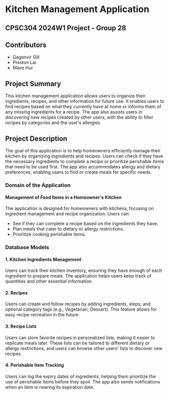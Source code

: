 # Kitchen Management Application

## CPSC304 2024W1 Project - Group 28

## Contributors
- Gagenvir Gill
- Preston Lai
- Mave Hur

## Project Summary
This kitchen management application allows users to organize their ingredients, recipes, and other information for future use. It enables users to find recipes based on what they currently have at home or informs them of any missing ingredients for a recipe. The app also assists users in discovering new recipes created by other users, with the ability to filter recipes by categories and the user's allergies.

## Project Description
The goal of this application is to help homeowners efficiently manage their kitchen by organizing ingredients and recipes. Users can check if they have the necessary ingredients to complete a recipe or prioritize perishable items that need to be used first. The app also accommodates allergy and dietary preferences, enabling users to find or create meals for specific needs.

### Domain of the Application

#### Management of Food Items in a Homeowner's Kitchen
The application is designed for homeowners with kitchens, focusing on ingredient management and recipe organization. Users can:

- See if they can complete a recipe based on the ingredients they have.
- Plan meals that cater to dietary or allergy restrictions.
- Prioritize cooking perishable items.

### Database Models

#### 1. Kitchen Ingredients Management
Users can track their kitchen inventory, ensuring they have enough of each ingredient to prepare meals. The application helps users keep track of quantities and other essential information.

#### 2. Recipes
Users can create and follow recipes by adding ingredients, steps, and optional category tags (e.g., Vegetarian, Dessert). This feature allows for easy recipe recreation in the future.

#### 3. Recipe Lists
Users can store favorite recipes in personalized lists, making it easier to replicate meals later. These lists can be tailored to different dietary or allergy restrictions, and users can browse other users' lists to discover new recipes.

#### 4. Perishable Item Tracking
Users can log the expiry dates of ingredients, helping them prioritize the use of perishable items before they spoil. The app also sends notifications when an item is nearing its expiration date.
